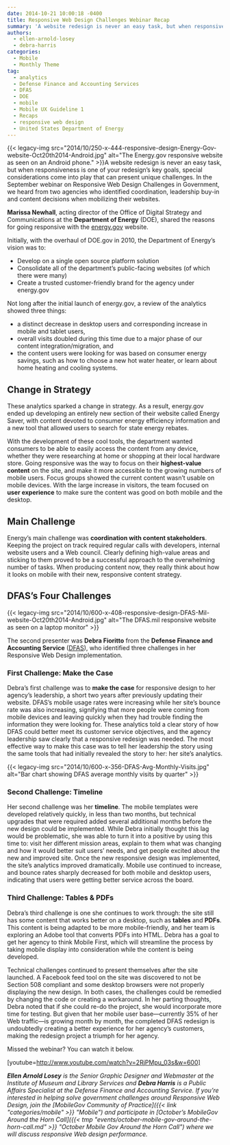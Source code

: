 ```yaml
---
date: 2014-10-21 10:00:18 -0400
title: Responsive Web Design Challenges Webinar Recap
summary: 'A website redesign is never an easy task, but when responsiveness is one of your redesign&#8217;s key goals, special considerations come into play that can present unique challenges. In the September webinar on Responsive Web Design Challenges in Government, we heard from'
authors:
  - ellen-arnold-losey
  - debra-harris
categories:
  - Mobile
  - Monthly Theme
tag:
  - analytics
  - Defense Finance and Accounting Services
  - DFAS
  - DOE
  - mobile
  - Mobile UX Guideline 1
  - Recaps
  - responsive web design
  - United States Department of Energy
---
```


{{< legacy-img src="2014/10/250-x-444-responsive-design-Energy-Gov-website-Oct20th2014-Android.jpg" alt="The Energy.gov responsive website as seen on an Android phone." >}}A website redesign is never an easy task, but when responsiveness is one of your redesign&#8217;s key goals, special considerations come into play that can present unique challenges. In the September webinar on Responsive Web Design Challenges in Government, we heard from two agencies who identified coordination, leadership buy-in and content decisions when mobilizing their websites.

**Marissa Newhall**, acting director of the Office of Digital Strategy and Communications at the **Department of Energy** (DOE), shared the reasons for going responsive with the [energy.gov](http://www.energy.gov) website.

Initially, with the overhaul of DOE.gov in 2010, the Department of Energy&#8217;s vision was to:

  * Develop on a single open source platform solution
  * Consolidate all of the department&#8217;s public-facing websites (of which there were many)
  * Create a trusted customer-friendly brand for the agency under energy.gov

Not long after the initial launch of energy.gov, a review of the analytics showed three things:

  * a distinct decrease in desktop users and corresponding increase in mobile and tablet users,
  * overall visits doubled during this time due to a major phase of our content integration/migration, and
  * the content users were looking for was based on consumer energy savings, such as how to choose a new hot water heater, or learn about home heating and cooling systems.

## Change in Strategy

These analytics sparked a change in strategy. As a result, energy.gov ended up developing an entirely new section of their website called Energy Saver, with content devoted to consumer energy efficiency information and a new tool that allowed users to search for state energy rebates.

With the development of these cool tools, the department wanted consumers to be able to easily access the content from any device, whether they were researching at home or shopping at their local hardware store. Going responsive was the way to focus on their **highest-value content** on the site, and make it more accessible to the growing numbers of mobile users. Focus groups showed the current content wasn&#8217;t usable on mobile devices. With the large increase in visitors, the team focused on **user experience** to make sure the content was good on both mobile and the desktop.

## Main Challenge

Energy&#8217;s main challenge was **coordination with content stakeholders**. Keeping the project on track required regular calls with developers, internal website users and a Web council. Clearly defining high-value areas and sticking to them proved to be a successful approach to the overwhelming number of tasks. When producing content now, they really think about how it looks on mobile with their new, responsive content strategy.

## DFAS&#8217;s Four Challenges

{{< legacy-img src="2014/10/600-x-408-responsive-design-DFAS-Mil-website-Oct20th2014-Android.jpg" alt="The DFAS.mil responsive website as seen on a laptop monitor" >}}

The second presenter was **Debra Fioritto** from the **Defense Finance and Accounting Service** ([DFAS](http://www.dfas.mil)), who identified three challenges in her Responsive Web Design implementation.

### First Challenge: Make the Case

Debra&#8217;s first challenge was to **make the case** for responsive design to her agency&#8217;s leadership, a short two years after previously updating their website. DFAS&#8217;s mobile usage rates were increasing while her site&#8217;s bounce rate was also increasing, signifying that more people were coming from mobile devices and leaving quickly when they had trouble finding the information they were looking for. These analytics told a clear story of how DFAS could better meet its customer service objectives, and the agency leadership saw clearly that a responsive redesign was needed. The most effective way to make this case was to tell her leadership the story using the same tools that had initially revealed the story to her: her site’s analytics.

{{< legacy-img src="2014/10/600-x-356-DFAS-Avg-Monthly-Visits.jpg" alt="Bar chart showing DFAS average monthly visits by quarter" >}}

### Second Challenge: Timeline

Her second challenge was her **timeline**. The mobile templates were developed relatively quickly, in less than two months, but technical upgrades that were required added several additional months before the new design could be implemented. While Debra initially thought this lag would be problematic, she was able to turn it into a positive by using this time to: visit her different mission areas, explain to them what was changing and how it would better suit users&#8217; needs, and get people excited about the new and improved site. Once the new responsive design was implemented, the site&#8217;s analytics improved dramatically. Mobile use continued to increase, and bounce rates sharply decreased for both mobile and desktop users, indicating that users were getting better service across the board.

### Third Challenge: Tables & PDFs

Debra&#8217;s third challenge is one she continues to work through: the site still has some content that works better on a desktop, such as **tables** and **PDFs**. This content is being adapted to be more mobile-friendly, and her team is exploring an Adobe tool that converts PDFs into HTML. Debra has a goal to get her agency to think Mobile First, which will streamline the process by taking mobile display into consideration while the content is being developed.

Technical challenges continued to present themselves after the site launched. A Facebook feed tool on the site was discovered to not be Section 508 compliant and some desktop browsers were not properly displaying the new design. In both cases, the challenges could be remedied by changing the code or creating a workaround. In her parting thoughts, Debra noted that if she could re-do the project, she would incorporate more time for testing. But given that her mobile user base—currently 35% of her Web traffic—is growing month by month, the completed DFAS redesign is undoubtedly creating a better experience for her agency&#8217;s customers, making the redesign project a triumph for her agency.

Missed the webinar? You can watch it below.

[youtube=http://www.youtube.com/watch?v=2RjPMpu_03s&w=600]

 _**Ellen Arnold Losey** is the Senior Graphic Designer and Webmaster at the Institute of Museum and Library Services and **Debra Harris** is a Public Affairs Specialist at the Defense Finance and Accounting Service._
_If you&#8217;re interested in helping solve government challenges around Responsive Web Design, join the [MobileGov Community of Practice]({{< link "categories/mobile" >}} "Mobile") and participate in [October&#8217;s MobileGov Around the Horn Call]({{< tmp "events/october-mobile-gov-around-the-horn-call.md" >}} "October Mobile Gov Around the Horn Call") where we will discuss responsive Web design performance._